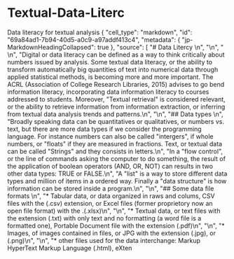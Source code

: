 # Textual-Data-Literc
Data literacy for textual analysis
 {
   "cell_type": "markdown",
   "id": "69a84ad1-7b94-40d5-a0c9-a97addf413c4",
   "metadata": {
    "jp-MarkdownHeadingCollapsed": true
   },
   "source": [
    "# Data Litercy \n",
    "\n",
    "   \n",
    "Digital or data literacy can be defined as a way to think critically about numbers issued by analysis. Some textual data literacy, or the ability to transform automatically big quantities of text into numerical data through applied statistical methods, is becoming more and more important. The ACRL (Association of College Research Libraries, 2015) advises to go bend information literacy, incorporating data information literacy to courses addressed to students. Moreover, \"Textual retrieval\" is considered relevant, or the ability to retrieve information from information extraction, or inferring from textual data analysis trends and patterns.\n",
    "\n",
    "## Data types \n",
    "Broadly speaking data can be quantitatives or qualitatives, or numbers vs. text, but there are more data types if we consider the programming language. For instance numbers can also be called \"intergers\", if whole numbers, or \"floats\" if they are measured in fractions. Text, or textual data can be called \"Strings\" and they consists in letters.\n",
    "In a \"flow control\", or the line of commands asking the computer to do something, the result of the application of boolean operators (AND, OR, NOT) can results in two other data types: TRUE or FALSE.\n",
    "A \"list\" is a way to store different data types and million of items in a ordered way. Finally a \"data structure\" is how information can be stored inside a program.\n",
    "\n",
    "## Some data file formats \n",
    "* Tabular data, or data organized in raws and colums, CSV files with the (.csv) extension, or Excel files (former proprietory now an open file format) with the .(.xlsx)\n",
    "\n",
    "* Textual data, or text files with the extension (.txt) with only text and no formatting (a word file is a formatted one), Portable Document file with the extension (.pdf)\n",
    "\n",
    "* Images, of images contained in files, or JPG with the extension (.jpg), or (.png)\n",
    "\n",
    "* other files used for the data interchange: Markup HyperText Markup Language (.html), eXten
